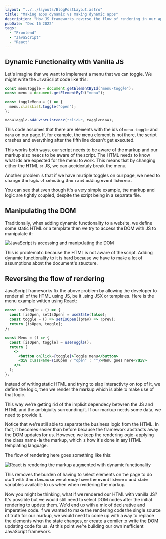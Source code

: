 ```yaml
---
layout: "../../layouts/BlogPostLayout.astro"
title: "Making apps dynamic vs making dynamic apps"
description: "How JS frameworks reverse the flow of rendering in our apps"
pubDate: "Dec 16 2022"
tags:
  - "Frontend"
  - "JavaScript"
  - "React"
---
```


## Dynamic Functionality with Vanilla JS

Let's imagine that we want to implement a menu that we can toggle. We might write the JavaScript code like this:

```js
const menuToggle = document.getElementById("menu-toggle");
const menu = document.getElementById("menu");

const toggleMenu = () => {
  menu.classList.toggle("open");
};

menuToggle.addEventListener("click", toggleMenu);
```

This code assumes that there are elements with the ids of `menu-toggle` and `menu` on our page. If, for example, the menu element is not there, the script crashes and everything after the fifth line doesn't get executed.

This works both ways, our script needs to be aware of the markup and our markup also needs to be aware of the script. The HTML needs to know what ids are expected for the menu to work. This means that by changing either the HTML or JS, we can accidentaly break the menu.

Another problem is that if we have multiple toggles on our page, we need to change the logic of selecting them and adding event listeners.

You can see that even though it's a very simple example, the markup and logic are tightly coupled, despite the script being in a separate file.

## Manipulating the DOM

Traditionally, when adding dynamic functionality to a website, we define some static HTML or a template then we try to access the DOM with JS to manipulate it:

![JavaScript is accessing and manipulating the DOM](/vanilla-js-rendering-flow.png)

This is problematic because the HTML is not aware of the script. Adding dynamic functionality to it is hard because we have to make a lot of assumptions about the document's structure.

## Reversing the flow of rendering

JavaScript frameworks fix the above problem by allowing the developer to render all of the HTML using JS, be it using JSX or templates. Here is the menu example written using React:

```jsx
const useToggle = () => {
  const [isOpen, setIsOpen] = useState(false);
  const toggle = () => setIsOpen((prev) => !prev);
  return [isOpen, toggle];
};

const Menu = () => {
  const [isOpen, toggle] = useToggle();
  return (
    <>
      <button onClick={toggle}>Toggle menu</button>
      <div className={isOpen ? "open" : ""}>Menu goes here</div>
    </>
  );
};
```

Instead of writing static HTML and trying to slap interactivity on top of it, we define the logic, then we render the markup which is able to make use of that logic.

This way we're getting rid of the implicit dependecy between the JS and HTML and the ambigiuity surrounding it. If our markup needs some data, we need to provide it.

Notice that we're still able to separate the business logic from the HTML. In fact, it becomes easier than before because the framework abstracts away the DOM updates for us. However, we keep the rendering logic - applying the class name - in the markup, which is how it's done in any HTML templating language.

The flow of rendering here goes something like this:

![React is rendering the markup augmented with dynamic functionality](/react-rendering-flow.png)

This removes the burden of having to select elements on the page to do stuff with them because we already have the event listeners and state variables available to us when when rendering the markup.

Now you might be thinking, what if we rendered our HTML with vanilla JS? It's possible but we would still need to select DOM nodes after the initial rendering to update them. We'd end up with a mix of declarative and imperative code. If we wanted to make the rendering code the single source of truth for our markup, we would need to come up with a way to replace the elements when the state changes, or create a comiler to write the DOM updating code for us. At this point we're building our own inefficient JavaScript framework.
